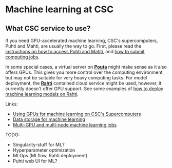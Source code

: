 # Machine learning at CSC

## What CSC service to use?

If you need GPU-accelerated machine learning, CSC's supercomputers, Puhti and
Mahti, are usually the way to go. First, please read the [instructions on how to
access Puhti and Mahti](../../computing/overview.md), and [how to submit
computing jobs](../../computing/running/getting-started.md).

In some special cases, a virtual server on
[**Pouta**](../../cloud/pouta/index.md) might make sense as it also offers GPUs.
This gives you more control over the computing environment, but may not be
suitable for very heavy computing tasks. For model deployment, the
[**Rahti**](../../cloud/rahti/index.md) contained cloud service might be used,
however, it currently doesn't offer GPU support. See some examples of [how to
deploy machine learning models on
Rahti](https://github.com/CSCfi/rahti-ml-examples).

Links:

* [Using GPUs for machine learning on CSC's Supercomputers](gpu-ml.md)
* [Data storage for machine learning](ml-data.md)
* [Multi-GPU and multi-node machine learning jobs](ml-multi.md)

TODO:
* Singularity-stuff for ML?
* Hyperparameter optimization
* MLOps (MLflow, Rahti deployment)
* Puhti web UI for ML?
